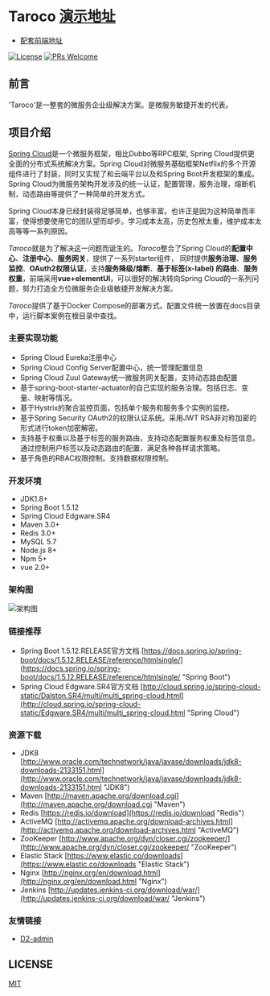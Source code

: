 # Taroco [演示地址](http://111.231.192.110)
- [配套前端地址](https://github.com/liuht777/Taroco-UI)

[![License](https://img.shields.io/badge/license-MIT-blue.svg)](LICENSE)
[![PRs Welcome](https://img.shields.io/badge/PRs-welcome-brightgreen.svg)](https://github.com/liuht777/Taroco)

## 前言

'Taroco'是一整套的微服务企业级解决方案。是微服务敏捷开发的代表。

## 项目介绍

[Spring Cloud](https://projects.spring.io/spring-cloud/)是一个微服务框架，相比Dubbo等RPC框架, Spring Cloud提供更全面的分布式系统解决方案。Spring 
Cloud对微服务基础框架Netflix的多个开源组件进行了封装，同时又实现了和云端平台以及和Spring Boot开发框架的集成。Spring 
Cloud为微服务架构开发涉及的统一认证，配置管理，服务治理，熔断机制，动态路由等提供了一种简单的开发方式。

Spring Cloud本身已经封装得足够简单，也够丰富。也许正是因为这种简单而丰富，使得想要使用它的团队望而却步。学习成本太高，历史包袱太重，维护成本太高等等一系列原因。

*Taroco*就是为了解决这一问题而诞生的。*Taroco*整合了Spring Cloud的**配置中心**、**注册中心**、**服务网关**，提供了一系列starter组件，
同时提供**服务治理**、**服务监控**、**OAuth2权限认证**，支持**服务降级/熔断**、**基于标签(x-label)
的路由**、**服务权重**，前端采用**vue+elementUI**，可以很好的解决转向Spring Cloud的一系列问题，努力打造全方位微服务企业级敏捷开发解决方案。

*Taroco*提供了基于Docker Compose的部署方式。配置文件统一放置在docs目录中，运行脚本案例在根目录中查找。

### 主要实现功能
* Spring Cloud Eureka注册中心
* Spring Cloud Config Server配置中心，统一管理配置信息
* Spring Cloud Zuul Gateway统一微服务网关配置，支持动态路由配置
* 基于spring-boot-starter-actuator的自己实现的服务治理。包括日志、变量、映射等情况。
* 基于Hystrix的聚合监控页面，包括单个服务和服务多个实例的监控。
* 基于Spring Security OAuth2的权限认证系统。采用JWT RSA非对称加密的形式进行token加密解密。
* 支持基于权重以及基于标签的服务路由，支持动态配置服务权重及标签信息。通过控制用户标签以及动态路由的配置，满足各种各样请求策略。
* 基于角色的RBAC权限控制。支持数据权限控制。

### 开发环境

* JDK1.8+
* Spring Boot 1.5.12
* Spring Cloud Edgware.SR4
* Maven 3.0+
* Redis 3.0+
* MySQL 5.7
* Node.js 8+
* Npm 5+
* vue 2.0+

### 架构图

![架构图](taroco-docs/files/taroco架构图.jpg)

### 链接推荐

- Spring Boot 1.5.12.RELEASE官方文档 [https://docs.spring.io/spring-boot/docs/1.5.12.RELEASE/reference/htmlsingle/]
(https://docs.spring.io/spring-boot/docs/1.5.12.RELEASE/reference/htmlsingle/ "Spring Boot")
- Spring Cloud Edgware.SR4官方文档 [http://cloud.spring.io/spring-cloud-static/Dalston.SR4/multi/multi_spring-cloud.html](http://cloud.spring.io/spring-cloud-static/Edgware.SR4/multi/multi_spring-cloud.html "Spring Cloud")

### 资源下载

- JDK8 [http://www.oracle.com/technetwork/java/javase/downloads/jdk8-downloads-2133151.html](http://www.oracle.com/technetwork/java/javase/downloads/jdk8-downloads-2133151.html "JDK8")
- Maven [http://maven.apache.org/download.cgi](http://maven.apache.org/download.cgi "Maven")
- Redis [https://redis.io/download](https://redis.io/download "Redis")
- ActiveMQ [http://activemq.apache.org/download-archives.html](http://activemq.apache.org/download-archives.html "ActiveMQ")
- ZooKeeper [http://www.apache.org/dyn/closer.cgi/zookeeper/](http://www.apache.org/dyn/closer.cgi/zookeeper/ "ZooKeeper")
- Elastic Stack [https://www.elastic.co/downloads](https://www.elastic.co/downloads "Elastic Stack")
- Nginx [http://nginx.org/en/download.html](http://nginx.org/en/download.html "Nginx")
- Jenkins [http://updates.jenkins-ci.org/download/war/](http://updates.jenkins-ci.org/download/war/ "Jenkins")

### 友情链接

- [D2-admin](https://github.com/d2-projects/d2-admin)

## LICENSE

[MIT](LICENSE "MIT")
